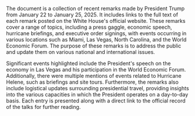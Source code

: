 The document is a collection of recent remarks made by President Trump from January 22 to January 25, 2025. It includes links to the full text of each remark posted on the White House's official website. These remarks cover a range of topics, including a press gaggle, economic speech, hurricane briefings, and executive order signings, with events occurring in various locations such as Miami, Las Vegas, North Carolina, and the World Economic Forum. The purpose of these remarks is to address the public and update them on various national and international issues.

Significant events highlighted include the President's speech on the economy in Las Vegas and his participation in the World Economic Forum. Additionally, there were multiple mentions of events related to Hurricane Helene, such as briefings and site tours. Furthermore, the remarks also include logistical updates surrounding presidential travel, providing insights into the various capacities in which the President operates on a day-to-day basis. Each entry is presented along with a direct link to the official record of the talks for further reading.